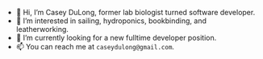 - 👋 Hi, I’m Casey DuLong, former lab biologist turned software developer.
- 👀 I’m interested in sailing, hydroponics, bookbinding, and leatherworking.
- 🌱 I’m currently looking for a new fulltime developer position.
- 📫 You can reach me at `caseydulong@gmail.com`.

<!---
caseydulong/caseydulong is a ✨ special ✨ repository because its `README.md` (this file) appears on your GitHub profile.
You can click the Preview link to take a look at your changes.
--->
